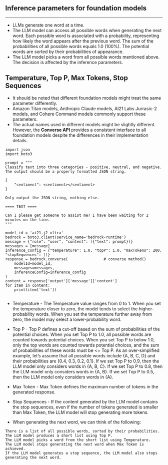 Inference parameters for foundation models
---------------------------------------------
----------------------------------------------
- LLMs generate one word at a time.
- The LLM model can access all possible words when generating the next word. Each possible word is associated with a probability, representing how likely the word appears after the previous word. The sum of the probabilities of all possible words equals 1.0 (100%). The potential words are sorted by their probabilities of appearance.
- The LLM model picks a word from all possible words mentioned above. The decision is affected by the inference parameters.

Temperature, Top P, Max Tokens, Stop Sequences
----------------------------------------------
- It should be noted that different foundation models might treat the same parameter differently.
- Amazon Titan models, Anthropic Claude models, AI21 Labs Jurrasic-2 models, and Cohere Command models commonly support these parameters.
- The actual names used in different models might be slightly different. However, the **Converse API** provides a consistent interface to all foundation models despite the differences in their implementation details.
```
import json
import boto3

prompt = """
Classify text into three categories - positive, neutral, and negative. The output should be a properly formatted JSON string.

{
    "sentiment": <sentiment></sentiment>
}

Only output the JSON string, nothing else.

==== TEXT ====

Can I please get someone to assist me? I have been waiting for 2 minutes on the line.
"""

model_id = 'ai21.j2-ultra'
bedrock = boto3.client(service_name='bedrock-runtime')
message = {"role": "user", "content": [{"text": prompt}]}          
messages = [message]
inference_config = {"temperature": 1.0, "topP": 1.0, "maxTokens": 200, "stopSequences": []}
response = bedrock.converse(                # converse method()
    modelId=model_id,
    messages=messages,
    inferenceConfig=inference_config
)
content = response['output']['message']['content']
for item in content:
    print(item['text'])


```
- Temperature - The Temperature value ranges from 0 to 1. When you set the temperature closer to zero, the model tends to select the higher-probability words. When you set the temperature further away from zero, the model may select a lower-probability word.
- Top P - Top P defines a cut-off based on the sum of probabilities of the potential choices. When you set Top P to 1.0, all possible words are counted towards potential choices. When you set Top P to below 1.0, only the top words are counted towards potential choices, and the sum of probabilities of these words must be <= Top P. As an over-simplified example, let’s assume that all possible words include {A, B, C, D} and their probabilities are {0.4, 0.3, 0.2, 0.1}. If we set Top P to 0.9, then the LLM model only considers words in {A, B, C}. If we set Top P to 0.8, then the LLM model only considers words in {A, B}. If we set Top P to 0.5, then the LLM model only considers words in {A}.
- Max Token - Max Token defines the maximum number of tokens in the generated response.
- Stop Sequences - If the content generated by the LLM model contains the stop sequences, even if the number of tokens generated is smaller than Max Token, the LLM model will stop generating more tokens.

- When generating the next word, we can think of the following:
```
There is a list of all possible words, sorted by their probabilities.
The LLM model produces a short list using Top P.
The LLM model picks a word from the short list using Temperature.
The LLM model stops generating the next word when Max Token is achieved.
If the LLM model generates a stop sequence, the LLM model also stops generating the next word.
```
